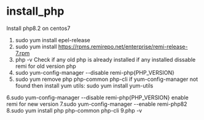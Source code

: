 # install_php
Install php8.2 on centos7

1. sudo yum install epel-release
2. sudo yum install https://rpms.remirepo.net/enterprise/remi-release-7.rpm
3. php -v
  Check if any old php is already installed
  if any installed dissable remi for old version php 
5. sudo yum-config-manager --disable remi-php{PHP_VERSION}
6. sudo yum remove php php-common php-cli
if yum-config-manager not found then install yum utils: sudo yum install yum-utils

6.sudo yum-config-manager --disable remi-php{PHP_VERSION}
enable remi for new version
7.sudo yum-config-manager --enable remi-php82
8.sudo yum install php php-common php-cli
9.php -v
